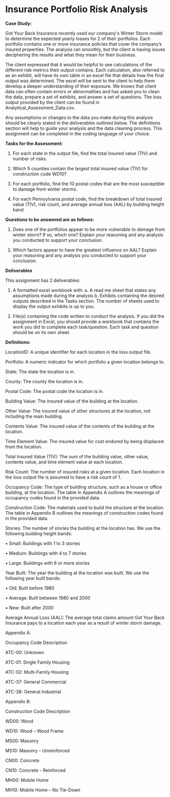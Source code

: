 # Insurance Portfolio Risk Analysis

**Case Study:**

Got Your Back Insurance recently used our company's Winter Storm model to determine the
expected yearly losses for 2 of their portfolios. Each portfolio contains one or more insurance policies
that cover the company’s insured properties. The analysis ran smoothly, but the client is having issues
deciphering the results and what they mean for their business. 

The client expressed that it would be helpful to see calculations of the different risk metrics their output contains. Each calculation, also
referred to as an exhibit, will have its own table in an excel file that details how the final output was
determined. The excel will be sent to the client to help them develop a deeper understanding of their
exposure. We knows that client data can often contain errors or abnormalities and has asked you to
clean the data, prepare a set of exhibits, and answer a set of questions. The loss output provided by the
client can be found in Analytical_Assessment_Data.csv.

Any assumptions or changes to the data you make during this analysis should be clearly stated in the
deliverables outlined below. The definitions section will help to guide your analysis and the data
cleaning process. This assignment can be completed in the coding language of your choice.

**Tasks for the Assessment:**

1. For each state in the output file, find the total insured value (TIV) and number of risks.
2. Which 5 counties contain the largest total insured value (TIV) for construction code WD10?

3. For each portfolio, find the 10 postal codes that are the most susceptible to damage from winter
storms.
4. For each Pennsylvania postal code, find the breakdown of total insured value (TIV), risk count,
and average annual loss (AAL) by building height band.

**Questions to be answered are as follows:**

1. Does one of the portfolios appear to be more vulnerable to damage from winter storm? If so,
which one? Explain your reasoning and any analysis you conducted to support your conclusion.

2. Which factors appear to have the greatest influence on AAL? Explain your reasoning and any
analysis you conducted to support your conclusion.

**Deliverables**

This assignment has 2 deliverables:
1. A formatted excel workbook with:
a. A read me sheet that states any assumptions made during the analysis
b. Exhibits containing the desired outputs described in the Tasks section. The number of
sheets used to display the output exhibits is up to you.

2. File(s) containing the code written to conduct the analysis. If you did the assignment in Excel,
you should provide a workbook that contains the work you did to complete each task/question.
Each task and question should be on its own sheet.

**Definitions:**

LocationID: A unique identifier for each location in the loss output file.

Portfolio: A numeric indicator for which portfolio a given location belongs to.

State: The state the location is in.

County: The county the location is in.

Postal Code: The postal code the location is in.

Building Value: The insured value of the building at the location.

Other Value: The insured value of other structures at the location, not including the main building.

Contents Value: The insured value of the contents of the building at the location.

Time Element Value: The insured value for cost endured by being displaced from the location.

Total Insured Value (TIV): The sum of the building value, other value, contents value, and time element
value at each location.

Risk Count: The number of insured risks at a given location. Each location in the loss output file is
assumed to have a risk count of 1.

Occupancy Code: The type of building structure, such as a house or office building, at the location. The
table in Appendix A outlines the meanings of occupancy codes found in the provided data.

Construction Code: The materials used to build the structure at the location. The table in Appendix B
outlines the meanings of construction codes found in the provided data.

Stories: The number of stories the building at the location has. We use the following building height
bands:

• Small: Buildings with 1 to 3 stories

• Medium: Buildings with 4 to 7 stories

• Large: Buildings with 8 or more stories

Year Built: The year the building at the location was built. We use the following year built bands:

• Old: Built before 1980

• Average: Built between 1980 and 2000

• New: Built after 2000

Average Annual Loss (AAL): The average total claims amount Got Your Back Insurance pays to a location
each year as a result of winter storm damage.

Appendix A:

Occupancy Code Description

ATC-00: Unknown

ATC-01: Single Family Housing

ATC-02: Multi-Family Housing

ATC-37: General Commercial

ATC-38: General Industrial

Appendix B:

Construction Code Description

WD00: Wood

WD10: Wood – Wood Frame

MS00: Masonry

MS10: Masonry - Unreinforced

CN00: Concrete

CN10: Concrete - Reinforced

MH00: Mobile Home

MH10: Mobile Home – No Tie-Down
